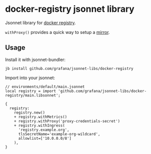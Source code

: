# docker-registry jsonnet library

Jsonnet library for [docker registry](https://docs.docker.com/registry/). 

`withProxy()` provides a quick way to setup a
[mirror](https://docs.docker.com/registry/recipes/mirror/).

## Usage

Install it with jsonnet-bundler:

```console
jb install github.com/grafana/jsonnet-libs/docker-registry
```

Import into your jsonnet:

```jsonnet
// environments/default/main.jsonnet
local registry = import 'github.com/grafana/jsonnet-libs/docker-registry/main.libsonnet';

{
  registry:
    registry.new()
    + registry.withMetrics()
    + registry.withProxy('proxy-credentials-secret')
    + registry.withIngress(
      'registry.example.org',
      tlsSecretName='example-org-wildcard',
      allowlist=['10.0.0.0/8']
    ),
}
```
